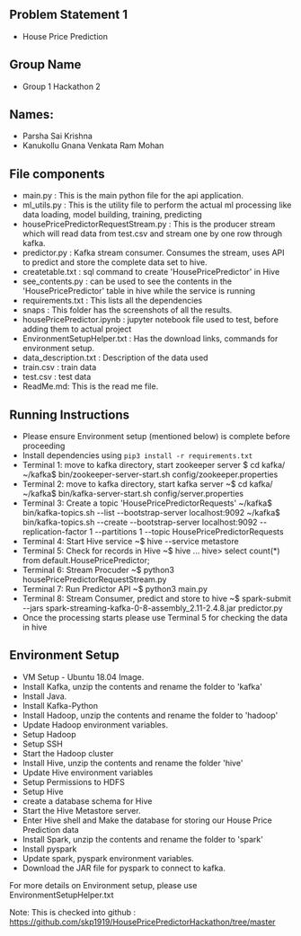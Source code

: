 ## Problem Statement 1
- House Price Prediction

## Group Name
- Group 1 Hackathon 2

## Names:
- Parsha Sai Krishna
- Kanukollu Gnana Venkata Ram Mohan

## File components
- main.py : This is the main python file for the api application.
- ml_utils.py : This is the utility file to perform the actual ml processing like data loading, model building, training, predicting
- housePricePredictorRequestStream.py : This is the producer stream which will read data from test.csv and stream one by one row through kafka.
- predictor.py : Kafka stream consumer. Consumes the stream, uses API to predict and store the complete data set to hive.
- createtable.txt : sql command to create 'HousePricePredictor' in Hive
- see_contents.py : can be used to see the contents in the 'HousePricePredictor' table in hive while the service is running
- requirements.txt : This lists all the dependencies
- snaps : This folder has the screenshots of all the results.
- housePricePredictor.ipynb : jupyter notebook file used to test, before adding them to actual project
- EnvironmentSetupHelper.txt : Has the download links, commands for environment setup.
- data_description.txt : Description of the data used
- train.csv : train data
- test.csv : test data
- ReadMe.md: This is the read me file.

## Running Instructions
- Please ensure Environment setup (mentioned below) is complete before proceeding
- Install dependencies using `pip3 install -r requirements.txt`
- Terminal 1: move to kafka directory, start zookeeper server
	$ cd kafka/
	~/kafka$ bin/zookeeper-server-start.sh config/zookeeper.properties
- Terminal 2: move to kafka directory, start kafka server
	~$ cd kafka/
	~/kafka$ bin/kafka-server-start.sh config/server.properties
- Terminal 3: Create a topic 'HousePricePredictorRequests'
	~/kafka$ bin/kafka-topics.sh --list --bootstrap-server localhost:9092
	~/kafka$ bin/kafka-topics.sh --create --bootstrap-server localhost:9092 --replication-factor 1 --partitions 1 --topic HousePricePredictorRequests
- Terminal 4: Start Hive service
	~$ hive --service metastore
- Terminal 5: Check for records in Hive
	~$ hive
	...
	hive> select count(*) from default.HousePricePredictor;
- Terminal 6: Stream Procuder
	~$ python3 housePricePredictorRequestStream.py
- Terminal 7: Run Predictor API
	~$ python3 main.py
- Terminal 8: Stream Consumer, predict and store to hive
	~$ spark-submit --jars spark-streaming-kafka-0-8-assembly_2.11-2.4.8.jar predictor.py
- Once the processing starts please use Terminal 5 for checking the data in hive

## Environment Setup

- VM Setup - Ubuntu 18.04 Image.
- Install Kafka, unzip the contents and rename the folder to 'kafka'
- Install Java.
- Install Kafka-Python
- Install Hadoop, unzip the contents and rename the folder to 'hadoop'
- Update Hadoop environment variables.
- Setup Hadoop
- Setup SSH
- Start the Hadoop cluster
- Install Hive, unzip the contents and rename the folder 'hive'
- Update Hive environment variables
- Setup Permissions to HDFS
- Setup Hive
- create a database schema for Hive
- Start the Hive Metastore server.
- Enter Hive shell and Make the database for storing our House Price Prediction data	
- Install Spark, unzip the contents and rename the folder to 'spark'
- Install pyspark
- Update spark, pyspark environment variables.
- Download the JAR file for pyspark to connect to kafka.

For more details on Environment setup, please use EnvironmentSetupHelper.txt

Note: This is checked into github : https://github.com/skp1919/HousePricePredictorHackathon/tree/master